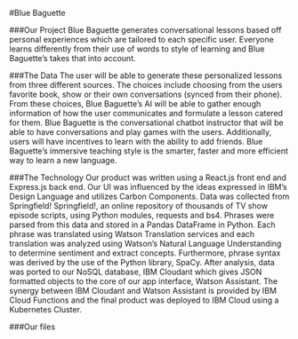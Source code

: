 #Blue Baguette

###Our Project
Blue Baguette generates conversational lessons based off personal experiences which are tailored to each specific user. Everyone learns differently from their use of words to style of learning and Blue Baguette’s takes that into account.

###The Data
The user will be able to generate these personalized lessons from three different sources.
The choices include choosing from the users favorite book, show or their own conversations (synced from their phone). From these choices, Blue Baguette’s AI will be able to gather enough information of how the user communicates and formulate a lesson catered for them. Blue Baguette is the conversational chatbot instructor that will be able to have conversations and play games with the users. Additionally, users will have incentives to learn with the ability to add friends. Blue Baguette’s immersive teaching style is the smarter, faster and more efficient way to learn a new language.


###The Technology
Our product was written using a React.js front end and Express.js back end. Our UI was influenced by the ideas expressed in IBM’s Design Language and utilizes Carbon Components. Data was collected from Springfield! Springfield!, an online repository of thousands of TV show episode scripts, using Python modules, requests and bs4. Phrases were parsed from this data and stored in a Pandas DataFrame in Python. Each phrase was translated using Watson Translation services and each translation was analyzed using Watson’s Natural Language Understanding to determine sentiment and extract concepts. Furthermore, phrase syntax was derived by the use of the Python library, SpaCy. After analysis, data was ported to our NoSQL database, IBM Cloudant which gives JSON formatted objects to the core of our app interface, Watson Assistant. The synergy between IBM Cloudant and Watson Assistant is provided by IBM Cloud Functions and the final product was deployed to IBM Cloud using a Kubernetes Cluster.

###Our files
